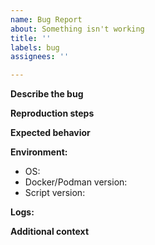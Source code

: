 ```yaml
---
name: Bug Report
about: Something isn't working
title: ''
labels: bug
assignees: ''

---
```


**Describe the bug**
<!-- A clear and concise description of what the bug is. -->

**Reproduction steps**
<!--
Steps to reproduce the behavior:
1. Run '...'
2. Open'....'
3. Scroll down to '....'
4. See error
-->

**Expected behavior**
<!-- A clear and concise description of what you expected to happen. -->

**Environment:**
 - OS:  <!-- Run `cat cat /etc/*-release` and `cat /proc/version` e.g. Debian GNU/Linux trixie/sid Linux version 5.15.153.1-microsoft-standard-WSL2 -->
 - Docker/Podman version: <!-- Run `docker version` -->
 - Script version: <!-- e.g. 0.1.2-abcdefg -->

**Logs:**
<!-- Attach any meaningful logs regarding the bug. -->

**Additional context**
<!-- Add any other context about the problem here. -->